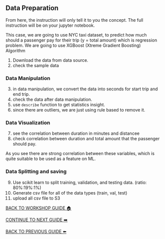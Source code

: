 ## Data Preparation

From here, the instruction will only tell it to you the concept. The full instruction will be on your jupyter notebook.

This case, we are going to use NYC taxi dataset, to predict how much should a passenger pay for their trip (y = total amount) which is regression problem. We are going to use XGBoost (Xtreme Gradient Boosting) Algorithm


1. Download the data from data source.
2. check the sample data

### Data Manipulation
3. in data manipulation, we convert the data into seconds for start trip and end trip.
4. check the data after data manipulation.
5. use `describe` function to get statistics insight.
6. since there are outliers, we are just using rule based to remove it.

### Data Visualization
7. see the correlation between duration in minutes and distancee
8. check correlation between duration and total amount that the passenger should pay.

As you see there are strong correlation between these variables, which is quite suitable to be used as a feature on ML.

### Data Splitting and saving
9. Use scikit learn to split training, validation, and testing data. (ratio: 80%:19%:1%)
10. Generate csv file for all of the data types (train, val, test)
11. upload all csv file to S3

[BACK TO WORKSHOP GUIDE :house:](../README.md)

[CONTINUE TO NEXT GUIDE :arrow_right:](Build.md)

[BACK TO PREVIOUS GUIDE :arrow_left:](PrepareInfra.md)